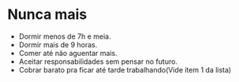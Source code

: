 Nunca mais
==========

* Dormir menos de 7h e meia.
* Dormir mais de 9 horas.
* Comer até não aguentar mais.
* Aceitar responsabilidades sem pensar no futuro.
* Cobrar barato pra ficar até tarde trabalhando(Vide item 1 da lista)